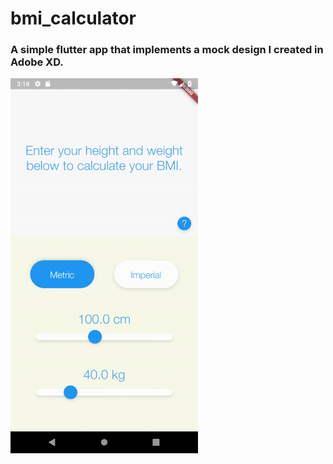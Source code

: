 # bmi_calculator

### A simple flutter app that implements a mock design I created in Adobe XD.

<img src="https://github.com/khaledassaf/bmi_calculator/blob/master/template/screencap.gif"  height="600">

